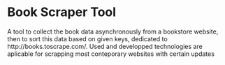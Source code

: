 <h1>Book Scraper Tool</h1>
<p>A tool to collect the book data asynchronously from a bookstore website, then to sort this data based on given keys, dedicated to http://books.toscrape.com/. Used and developped technologies are aplicable for scrapping most conteporary websites with certain updates</p>